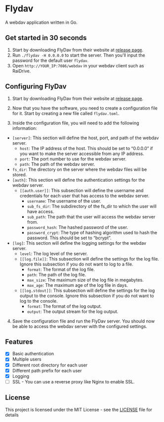 # Flydav

A webdav application written in Go.

## Get started in 30 seconds

1. Start by downloading FlyDav from their website at [release page](https://github.com/pluveto/flydav/releases).
2. Run `./flydav -H 0.0.0.0` to start the server. Then you'll input the password for the default user `flydav`.
3. Open `http://YOUR_IP:7086/webdav` in your webdav client such as RaiDrive.

## Configuring FlyDav

1. Start by downloading FlyDav from their website at [release page](https://github.com/pluveto/flydav/releases).

2. Now that you have the software, you need to create a configuration file for it. Start by creating a new file called `flydav.toml`.

3. Inside the configuration file, you will need to add the following information:

- `[server]`: This section will define the host, port, and path of the webdav server.
  - `host`: The IP address of the host. This should be set to “0.0.0.0” if you want to make the server accessible from any IP address.
  - `port`: The port number to use for the webdav server.
  - `path`: The path of the webdav server.
- `fs_dir`: The directory on the server where the webdav files will be stored.
- `[auth]`: This section will define the authentication settings for the webdav server.
  - `[[auth.user]]`: This subsection will define the username and credentials for each user that has access to the webdav server.
    - `username`: The username of the user.
    - `sub_fs_dir`: The subdirectory of the fs_dir to which the user will have access.
    - `sub_path`: The path that the user will access the webdav server from.
    - `password_hash`: The hashed password of the user.
    - `password_crypt`: The type of hashing algorithm used to hash the password. This should be set to “bcrypt”.
- `[log]`: This section will define the logging settings for the webdav server.
  - `level`: The log level of the server.
  - `[[log.file]]`: This subsection will define the settings for the log file. Ignore this subsection if you do not want to log to a file.
    - `format`: The format of the log file.
    - `path`: The path of the log file.
    - `max_size`: The maximum size of the log file in megabytes.
    - `max_age`: The maximum age of the log file in days.
  - `[[log.stdout]]`: This subsection will define the settings for the log output to the console. Ignore this subsection if you do not want to log to the console.
    - `format`: The format of the log output.
    - `output`: The output stream for the log output.

4. Save the configuration file and run the FlyDav server. You should now be able to access the webdav server with the configured settings.

## Features

- [x] Basic authentication
- [x] Multiple users
- [x] Different root directory for each user
- [x] Different path prefix for each user
- [x] Logging
- [ ] SSL - You can use a reverse proxy like Nginx to enable SSL.

## License

This project is licensed under the MIT License - see the [LICENSE](LICENSE) file for details
